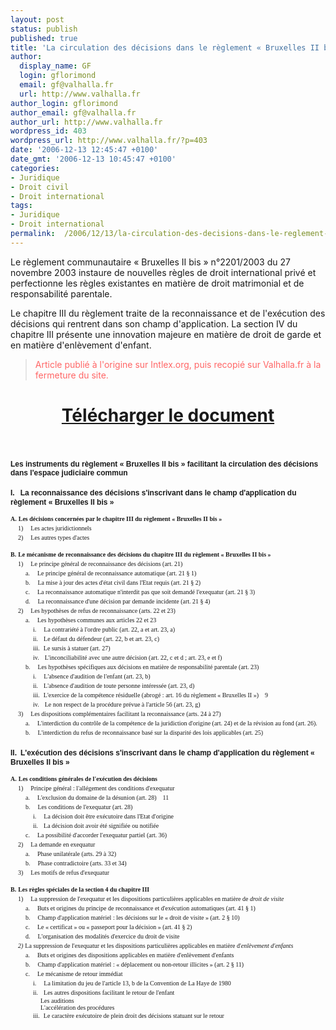 ```yaml
---
layout: post
status: publish
published: true
title: 'La circulation des décisions dans le règlement « Bruxelles II bis » '
author:
  display_name: GF
  login: gflorimond
  email: gf@valhalla.fr
  url: http://www.valhalla.fr
author_login: gflorimond
author_email: gf@valhalla.fr
author_url: http://www.valhalla.fr
wordpress_id: 403
wordpress_url: http://www.valhalla.fr/?p=403
date: '2006-12-13 12:45:47 +0100'
date_gmt: '2006-12-13 10:45:47 +0100'
categories:
- Juridique
- Droit civil
- Droit international
tags:
- Juridique
- Droit international
permalink:  /2006/12/13/la-circulation-des-decisions-dans-le-reglement-bruxelles-ii-bis/
---
```

<p>Le règlement communautaire « Bruxelles II bis » n°2201/2003 du 27 novembre 2003 instaure de nouvelles règles de droit international privé et perfectionne les règles existantes en matière de droit matrimonial et de responsabilité parentale.</p>
<p>Le chapitre III du règlement traite de la reconnaissance et de l'exécution des décisions qui rentrent dans son champ d'application. La section IV du chapitre III présente une innovation majeure en matière de droit de garde et en matière d'enlèvement d'enfant.</p>
<blockquote>
<p style="color:#F66">Article publié à l'origine sur Intlex.org, puis recopié sur Valhalla.fr à la fermeture du site.</p>
</blockquote>
<h1><center><a href="/public/posts/2006-12-13-bruxellesiibis/La_circulation_des_decisions_dans_le_reglement_Bruxelles_II_bis.pdf">Télécharger le document</a></center></h1>
<p>&nbsp;</p>
<p style="margin: 18.0px 0.0px 0.0px 0.0px; font: 12.0px Arial;"><b>Les instruments du règlement « Bruxelles II bis » facilitant la circulation des décisions dans l'espace judiciaire commun<span style="white-space:pre;">	</span></b></p>
<p style="margin: 18.0px 0.0px 0.0px 0.0px; font: 12.0px Arial;"><b>I.</b><span style="font: 12.0px Times New Roman;"><span style="white-space:pre;">	</span></span><b>La reconnaissance des décisions s'inscrivant dans le champ d'application du règlement « Bruxelles II bis »<span style="white-space:pre;">	</span></b></p>
<p style="margin: 12.0px 0.0px 0.0px 0.0px; font: 10.0px Times New Roman;"><b>A.</b><span style="font: 12.0px Times New Roman;"><span style="white-space:pre;">	</span></span><b>Les décisions concernées par le chapitre III du règlement « Bruxelles II bis »<span style="white-space:pre;">	</span></b></p>
<p style="margin: 0.0px 0.0px 0.0px 12.0px; font: 10.0px Times New Roman;">1)<span style="font: 12.0px Times New Roman;"><span style="white-space:pre;">	</span></span>Les actes juridictionnels<span style="white-space:pre;">	</span></p>
<p style="margin: 0.0px 0.0px 0.0px 12.0px; font: 10.0px Times New Roman;">2)<span style="font: 12.0px Times New Roman;"><span style="white-space:pre;">	</span></span>Les autres types d'actes<span style="white-space:pre;">	</span></p>
<p style="margin: 12.0px 0.0px 0.0px 0.0px; font: 10.0px Times New Roman;"><b>B.</b><span style="font: 12.0px Times New Roman;"><span style="white-space:pre;">	</span></span><b>Le mécanisme de reconnaissance des décisions du chapitre III du règlement « Bruxelles II bis »<span style="white-space:pre;">	</span></b></p>
<p style="margin: 0.0px 0.0px 0.0px 12.0px; font: 10.0px Times New Roman;">1)<span style="font: 12.0px Times New Roman;"><span style="white-space:pre;">	</span></span>Le principe général de reconnaissance des décisions (art. 21)<span style="white-space:pre;">	</span></p>
<p style="margin: 0.0px 0.0px 0.0px 24.0px; font: 10.0px Times New Roman;">a.<span style="font: 12.0px Times New Roman;"><span style="white-space:pre;">	</span></span>Le principe général de reconnaissance automatique (art. 21 § 1)<span style="white-space:pre;">	</span></p>
<p style="margin: 0.0px 0.0px 0.0px 24.0px; font: 10.0px Times New Roman;">b.<span style="font: 12.0px Times New Roman;"><span style="white-space:pre;">	</span></span>La mise à jour des actes d'état civil dans l'Etat requis (art. 21 § 2)<span style="white-space:pre;">	</span></p>
<p style="margin: 0.0px 0.0px 0.0px 24.0px; font: 10.0px Times New Roman;">c.<span style="font: 12.0px Times New Roman;"><span style="white-space:pre;">	</span></span>La reconnaissance automatique n'interdit pas que soit demandé l'exequatur (art. 21 § 3)<span style="white-space:pre;">	</span></p>
<p style="margin: 0.0px 0.0px 0.0px 24.0px; font: 10.0px Times New Roman;">d.<span style="font: 12.0px Times New Roman;"><span style="white-space:pre;">	</span></span>La reconnaissance d'une décision par demande incidente (art. 21 § 4)<span style="white-space:pre;">	</span></p>
<p style="margin: 0.0px 0.0px 0.0px 12.0px; font: 10.0px Times New Roman;">2)<span style="font: 12.0px Times New Roman;"><span style="white-space:pre;">	</span></span>Les hypothèses de refus de reconnaissance (arts. 22 et 23)<span style="white-space:pre;">	</span></p>
<p style="margin: 0.0px 0.0px 0.0px 24.0px; font: 10.0px Times New Roman;">a.<span style="font: 12.0px Times New Roman;"><span style="white-space:pre;">	</span></span>Les hypothèses communes aux articles 22 et 23<span style="white-space:pre;">	</span></p>
<p style="margin: 0.0px 0.0px 0.0px 36.0px; font: 10.0px Times New Roman;">i.<span style="font: 12.0px Times New Roman;"><span style="white-space:pre;">	</span></span>La contrariété à l'ordre public (art. 22, a et art. 23, a)<span style="white-space:pre;">	</span></p>
<p style="margin: 0.0px 0.0px 0.0px 36.0px; font: 10.0px Times New Roman;">ii.<span style="font: 12.0px Times New Roman;"><span style="white-space:pre;">	</span></span>Le défaut du défendeur (art. 22, b et art. 23, c)<span style="white-space:pre;">	</span></p>
<p style="margin: 0.0px 0.0px 0.0px 36.0px; font: 10.0px Times New Roman;">iii.<span style="font: 12.0px Times New Roman;"><span style="white-space:pre;">	</span></span>Le sursis à statuer (art. 27)<span style="white-space:pre;">	</span></p>
<p style="margin: 0.0px 0.0px 0.0px 36.0px; font: 10.0px Times New Roman;">iv.<span style="font: 12.0px Times New Roman;"><span style="white-space:pre;">	</span></span>L'inconciliabilité avec une autre décision (art. 22, c et d ; art. 23, e et f)<span style="white-space:pre;">	</span></p>
<p style="margin: 0.0px 0.0px 0.0px 24.0px; font: 10.0px Times New Roman;">b.<span style="font: 12.0px Times New Roman;"><span style="white-space:pre;">	</span></span>Les hypothèses spécifiques aux décisions en matière de responsabilité parentale (art. 23)<span style="white-space:pre;">	</span></p>
<p style="margin: 0.0px 0.0px 0.0px 36.0px; font: 10.0px Times New Roman;">i.<span style="font: 12.0px Times New Roman;"><span style="white-space:pre;">	</span></span>L'absence d'audition de l'enfant (art. 23, b)<span style="white-space:pre;">	</span></p>
<p style="margin: 0.0px 0.0px 0.0px 36.0px; font: 10.0px Times New Roman;">ii.<span style="font: 12.0px Times New Roman;"><span style="white-space:pre;">	</span></span>L'absence d'audition de toute personne intéressée (art. 23, d)<span style="white-space:pre;">	</span></p>
<p style="margin: 0.0px 0.0px 0.0px 36.0px; font: 10.0px Times New Roman;">iii.<span style="font: 12.0px Times New Roman;"><span style="white-space:pre;">	</span></span>L'exercice de la compétence résiduelle (abrogé : art. 16 du règlement « Bruxelles II »)<span style="white-space:pre;">	</span>9</p>
<p style="margin: 0.0px 0.0px 0.0px 36.0px; font: 10.0px Times New Roman;">iv.<span style="font: 12.0px Times New Roman;"><span style="white-space:pre;">	</span></span>Le non respect de la procédure prévue à l'article 56 (art. 23, g)<span style="white-space:pre;">	</span></p>
<p style="margin: 0.0px 0.0px 0.0px 12.0px; font: 10.0px Times New Roman;">3)<span style="font: 12.0px Times New Roman;"><span style="white-space:pre;">	</span></span>Les dispositions complémentaires facilitant la reconnaissance (arts. 24 à 27)<span style="white-space:pre;">	</span></p>
<p style="margin: 0.0px 0.0px 0.0px 24.0px; font: 10.0px Times New Roman;">a.<span style="font: 12.0px Times New Roman;"><span style="white-space:pre;">	</span></span>L'interdiction du contrôle de la compétence de la juridiction d'origine (art. 24) et de la révision au fond (art. 26).<span style="white-space:pre;">	</span></p>
<p style="margin: 0.0px 0.0px 0.0px 24.0px; font: 10.0px Times New Roman;">b.<span style="font: 12.0px Times New Roman;"><span style="white-space:pre;">	</span></span>L'interdiction du refus de reconnaissance basé sur la disparité des lois applicables (art. 25)<span style="white-space:pre;">	</span></p>
<p style="margin: 18.0px 0.0px 0.0px 0.0px; font: 12.0px Arial;"><b>II.</b><span style="font: 12.0px Times New Roman;"><span style="white-space:pre;">	</span></span><b>L'exécution des décisions s'inscrivant dans le champ d'application du règlement « Bruxelles II bis »<span style="white-space:pre;">	</span></b></p>
<p style="margin: 12.0px 0.0px 0.0px 0.0px; font: 10.0px Times New Roman;"><b>A.</b><span style="font: 12.0px Times New Roman;"><span style="white-space:pre;">	</span></span><b>Les conditions générales de l'exécution des décisions<span style="white-space:pre;">	</span></b></p>
<p style="margin: 0.0px 0.0px 0.0px 12.0px; font: 10.0px Times New Roman;">1)<span style="font: 12.0px Times New Roman;"><span style="white-space:pre;">	</span></span>Principe général : l'allégement des conditions d'exequatur<span style="white-space:pre;">	</span></p>
<p style="margin: 0.0px 0.0px 0.0px 24.0px; font: 10.0px Times New Roman;">a.<span style="font: 12.0px Times New Roman;"><span style="white-space:pre;">	</span></span>L'exclusion du domaine de la désunion (art. 28)<span style="white-space:pre;">	</span>11</p>
<p style="margin: 0.0px 0.0px 0.0px 24.0px; font: 10.0px Times New Roman;">b.<span style="font: 12.0px Times New Roman;"><span style="white-space:pre;">	</span></span>Les conditions de l'exequatur (art. 28)<span style="white-space:pre;">	</span></p>
<p style="margin: 0.0px 0.0px 0.0px 36.0px; font: 10.0px Times New Roman;">i.<span style="font: 12.0px Times New Roman;"><span style="white-space:pre;">	</span></span>La décision doit être exécutoire dans l'Etat d'origine<span style="white-space:pre;">	</span></p>
<p style="margin: 0.0px 0.0px 0.0px 36.0px; font: 10.0px Times New Roman;">ii.<span style="font: 12.0px Times New Roman;"><span style="white-space:pre;">	</span></span>La décision doit avoir été signifiée ou notifiée<span style="white-space:pre;">	</span></p>
<p style="margin: 0.0px 0.0px 0.0px 24.0px; font: 10.0px Times New Roman;">c.<span style="font: 12.0px Times New Roman;"><span style="white-space:pre;">	</span></span>La possibilité d'accorder l'exequatur partiel (art. 36)<span style="white-space:pre;">	</span></p>
<p style="margin: 0.0px 0.0px 0.0px 12.0px; font: 10.0px Times New Roman;">2)<span style="font: 12.0px Times New Roman;"><span style="white-space:pre;">	</span></span>La demande en exequatur<span style="white-space:pre;">	</span></p>
<p style="margin: 0.0px 0.0px 0.0px 24.0px; font: 10.0px Times New Roman;">a.<span style="font: 12.0px Times New Roman;"><span style="white-space:pre;">	</span></span>Phase unilatérale (arts. 29 à 32)<span style="white-space:pre;">	</span></p>
<p style="margin: 0.0px 0.0px 0.0px 24.0px; font: 10.0px Times New Roman;">b.<span style="font: 12.0px Times New Roman;"><span style="white-space:pre;">	</span></span>Phase contradictoire (arts. 33 et 34)<span style="white-space:pre;">	</span></p>
<p style="margin: 0.0px 0.0px 0.0px 12.0px; font: 10.0px Times New Roman;">3)<span style="font: 12.0px Times New Roman;"><span style="white-space:pre;">	</span></span>Les motifs de refus d'exequatur<span style="white-space:pre;">	</span></p>
<p style="margin: 12.0px 0.0px 0.0px 0.0px; font: 10.0px Times New Roman;"><b>B.</b><span style="font: 12.0px Times New Roman;"><span style="white-space:pre;">	</span></span><b>Les règles spéciales de la section 4 du chapitre III<span style="white-space:pre;">	</span></b></p>
<p style="margin: 0.0px 0.0px 0.0px 12.0px; font: 10.0px Times New Roman;">1)<span style="font: 12.0px Times New Roman;"><span style="white-space:pre;">	</span></span>La suppression de l'exequatur et les dispositions particulières applicables en matière de <i>droit de visite</i><span style="white-space:pre;">	</span></p>
<p style="margin: 0.0px 0.0px 0.0px 24.0px; font: 10.0px Times New Roman;">a.<span style="font: 12.0px Times New Roman;"><span style="white-space:pre;">	</span></span>Buts et origines du principe de reconnaissance et d'exécution automatiques (art. 41 § 1)<span style="white-space:pre;">	</span></p>
<p style="margin: 0.0px 0.0px 0.0px 24.0px; font: 10.0px Times New Roman;">b.<span style="font: 12.0px Times New Roman;"><span style="white-space:pre;">	</span></span>Champ d'application matériel : les décisions sur le « droit de visite » (art. 2 § 10)<span style="white-space:pre;">	</span></p>
<p style="margin: 0.0px 0.0px 0.0px 24.0px; font: 10.0px Times New Roman;">c.<span style="font: 12.0px Times New Roman;"><span style="white-space:pre;">	</span></span>Le « certificat » ou « passeport pour la décision » (art. 41 § 2)<span style="white-space:pre;">	</span></p>
<p style="margin: 0.0px 0.0px 0.0px 24.0px; font: 10.0px Times New Roman;">d.<span style="font: 12.0px Times New Roman;"><span style="white-space:pre;">	</span></span>L'organisation des modalités d'exercice du droit de visite<span style="white-space:pre;">	</span></p>
<p style="margin: 0.0px 0.0px 0.0px 12.0px; font: 10.0px Times New Roman;"><i>2)</i><span style="font: 12.0px Times New Roman;"><span style="white-space:pre;">	</span></span>La suppression de l'exequatur et les dispositions particulières applicables en matière d'<i>enlèvement d'enfants</i><span style="white-space:pre;">	</span></p>
<p style="margin: 0.0px 0.0px 0.0px 24.0px; font: 10.0px Times New Roman;">a.<span style="font: 12.0px Times New Roman;"><span style="white-space:pre;">	</span></span>Buts et origines des dispositions applicables en matière d'enlèvement d'enfants<span style="white-space:pre;">	</span></p>
<p style="margin: 0.0px 0.0px 0.0px 24.0px; font: 10.0px Times New Roman;">b.<span style="font: 12.0px Times New Roman;"><span style="white-space:pre;">	</span></span>Champ d'application matériel : « déplacement ou non-retour illicites » (art. 2 § 11)<span style="white-space:pre;">	</span></p>
<p style="margin: 0.0px 0.0px 0.0px 24.0px; font: 10.0px Times New Roman;">c.<span style="font: 12.0px Times New Roman;"><span style="white-space:pre;">	</span></span>Le mécanisme de retour immédiat<span style="white-space:pre;">	</span></p>
<p style="margin: 0.0px 0.0px 0.0px 36.0px; font: 10.0px Times New Roman;">i.<span style="font: 12.0px Times New Roman;"><span style="white-space:pre;">	</span></span>La limitation du jeu de l'article 13, b de la Convention de La Haye de 1980<span style="white-space:pre;">	</span></p>
<p style="margin: 0.0px 0.0px 0.0px 36.0px; font: 10.0px Times New Roman;">ii.<span style="font: 12.0px Times New Roman;"><span style="white-space:pre;">	</span></span>Les autres dispositions facilitant le retour de l'enfant<span style="white-space:pre;">	</span></p>
<p style="margin: 0.0px 0.0px 0.0px 48.0px; font: 10.0px Times New Roman;">Les auditions<span style="white-space:pre;">	</span></p>
<p style="margin: 0.0px 0.0px 0.0px 48.0px; font: 10.0px Times New Roman;">L'accélération des procédures<span style="white-space:pre;">	</span></p>
<p style="margin: 0.0px 0.0px 0.0px 36.0px; font: 10.0px Times New Roman;">iii.<span style="font: 12.0px Times New Roman;"><span style="white-space:pre;">	</span></span>Le caractère exécutoire de plein droit des décisions statuant sur le retour<span style="white-space:pre;">	</span></p>
